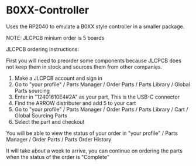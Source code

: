 # B0XX-Controller
Uses the RP2040 to emulate a B0XX style controller in a smaller package.

NOTE: JLCPCB minium order is 5 boards

JLCPCB ordering instructions:

First you will need to preorder some components because JLCPCB does not keep them in stock and sources them from other companies.

1) Make a JLCPCB account and sign in
2) Go to "your profile" / Parts Manager / Order Parts / Parts Library / Global Parts sourcing 
3) Enter in "12401610E4#2A" as your part, This is the USB-C connector
4) Find the ARROW distributer and add 5 to your cart
5) Go to "your profile" / Parts Manager / Order Parts / Parts Library / Cart / Global Sourcing Parts
6) Select the part and checkout

You will be able to view the status of your order in "your profile" / Parts Manager / Order Parts / Parts Order History

It will take about a week to arrive, you can continue on ordering the parts when the status of the order is "Complete"


